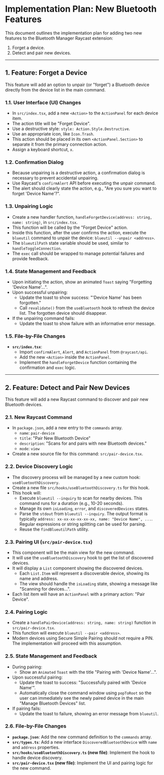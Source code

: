 # Implementation Plan: New Bluetooth Features

This document outlines the implementation plan for adding two new features to the Bluetooth Manager Raycast extension:
1.  Forget a device.
2.  Detect and pair new devices.

---

## 1. Feature: Forget a Device

This feature will add an option to unpair (or "forget") a Bluetooth device directly from the device list in the main command.

### 1.1. User Interface (UI) Changes

-   In `src/index.tsx`, add a new `<Action>` to the `ActionPanel` for each device item.
-   The action title will be "Forget Device".
-   Use a destructive style: `style: Action.Style.Destructive`.
-   Use an appropriate icon, like `Icon.Trash`.
-   This action should be placed in its own `<ActionPanel.Section>` to separate it from the primary connection action.
-   Assign a keyboard shortcut, `x`.

### 1.2. Confirmation Dialog

-   Because unpairing is a destructive action, a confirmation dialog is necessary to prevent accidental unpairing.
-   Use Raycast's `confirmAlert` API before executing the unpair command.
-   The alert should clearly state the action, e.g., "Are you sure you want to forget 'Device Name'?".

### 1.3. Unpairing Logic

-   Create a new handler function, `handleForgetDevice(address: string, name: string)`, in `src/index.tsx`.
-   This function will be called by the "Forget Device" action.
-   Inside this function, after the user confirms the action, execute the `blueutil` command to unpair the device: `blueutil --unpair <address>`.
-   The `blueutilPath` state variable should be used, similar to `handleToggleConnection`.
-   The `exec` call should be wrapped to manage potential failures and provide feedback.

### 1.4. State Management and Feedback

-   Upon initiating the action, show an animated `Toast` saying "Forgetting 'Device Name'...".
-   Upon successful unpairing:
    -   Update the toast to show success: "'Device Name' has been forgotten."
    -   Call `revalidate()` from the `useBluetooth` hook to refresh the device list. The forgotten device should disappear.
-   If the unpairing command fails:
    -   Update the toast to show failure with an informative error message.

### 1.5. File-by-File Changes

-   **`src/index.tsx`**:
    -   Import `confirmAlert`, `Alert`, and `ActionPanel` from `@raycast/api`.
    -   Add the new `<Action>` inside the `ActionPanel`.
    -   Implement the `handleForgetDevice` function containing the confirmation and `exec` logic.

---

## 2. Feature: Detect and Pair New Devices

This feature will add a new Raycast command to discover and pair new Bluetooth devices.

### 2.1. New Raycast Command

-   In `package.json`, add a new entry to the `commands` array.
    -   `name`: `pair-device`
    -   `title`: "Pair New Bluetooth Device"
    -   `description`: "Scans for and pairs with new Bluetooth devices."
    -   `mode`: `view`
-   Create a new source file for this command: `src/pair-device.tsx`.

### 2.2. Device Discovery Logic

-   The discovery process will be managed by a new custom hook: `useBluetoothDiscovery`.
-   Create a new file `src/hooks/useBluetoothDiscovery.ts` for this hook.
-   This hook will:
    -   Execute `blueutil --inquiry` to scan for nearby devices. This command runs for a duration (e.g., 10-20 seconds).
    -   Manage its own `isLoading`, `error`, and `discoveredDevices` states.
    -   Parse the `stdout` from `blueutil --inquiry`. The output format is typically `address: xx-xx-xx-xx-xx-xx, name: "Device Name", ...`. Regular expressions or string splitting can be used for parsing.
    -   Reuse the `findBlueutilPath` utility.

### 2.3. Pairing UI (`src/pair-device.tsx`)

-   This component will be the main view for the new command.
-   It will use the `useBluetoothDiscovery` hook to get the list of discovered devices.
-   It will display a `List` component showing the discovered devices.
    -   Each `List.Item` will represent a discoverable device, showing its name and address.
    -   The view should handle the `isLoading` state, showing a message like "Scanning for devices...".
-   Each list item will have an `ActionPanel` with a primary action: "Pair Device".

### 2.4. Pairing Logic

-   Create a `handlePairDevice(address: string, name: string)` function in `src/pair-device.tsx`.
-   This function will execute `blueutil --pair <address>`.
-   Modern devices using Secure Simple Pairing should not require a PIN. The implementation will proceed with this assumption.

### 2.5. State Management and Feedback

-   During pairing:
    -   Show an `Animated` `Toast` with the title "Pairing with 'Device Name'...".
-   Upon successful pairing:
    -   Update the toast to success: "Successfully paired with 'Device Name'".
    -   Automatically close the command window using `popToRoot` so the user can immediately see the newly paired device in the main "Manage Bluetooth Devices" list.
-   If pairing fails:
    -   Update the toast to failure, showing an error message from `blueutil`.

### 2.6. File-by-File Changes

-   **`package.json`**: Add the new command definition to the `commands` array.
-   **`src/types.ts`**: Add a new interface `DiscoveredBluetoothDevice` with `name` and `address` properties.
-   **`src/hooks/useBluetoothDiscovery.ts` (new file)**: Implement the hook to handle device discovery.
-   **`src/pair-device.tsx` (new file)**: Implement the UI and pairing logic for the new command.
